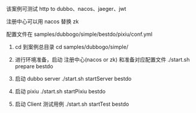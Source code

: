 该案例可测试 http to dubbo、nacos、jaeger、jwt

注册中心可以用 nacos 替换 zk

配置文件在 samples/dubbogo/simple/bestdo/pixiu/conf.yml

1. cd 到案例总目录
cd samples/dubbogo/simple/

2. 进行环境准备，启动 注册中心(nacos or zk) 和准备对应配置文件
./start.sh prepare bestdo

3. 启动 dubbo server
./start.sh startServer bestdo

4.  启动 pixiu
./start.sh startPixiu bestdo

5.  启动 Client 测试用例
./start.sh startTest bestdo
